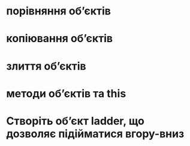 # порівняння обʼєктів
# копіювання обʼєктів
# злиття обʼєктів

# методи обʼєктів та this

# Створіть об’єкт ladder, що дозволяє підійматися вгору-вниз

